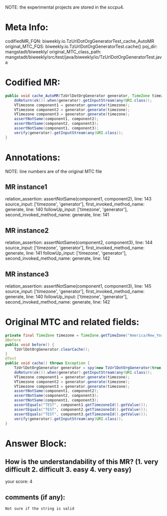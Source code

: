 NOTE: the experimental projects are stored in the sccpu4.

# Meta Info:
codifiedMR_FQN:
biweekly.io.TzUrlDotOrgGeneratorTest_cache_AutoMR
original_MTC_FQS:
biweekly.io.TzUrlDotOrgGeneratorTest.cache()
poj_dir:
mangstadt/biweekly/
original_MTC_class_path:
mangstadt/biweekly/src/test/java/biweekly/io/TzUrlDotOrgGeneratorTest.java

# Codified MR:
```java
public void cache_AutoMR(TzUrlDotOrgGenerator generator, TimeZone timezone) throws Exception {
    doReturn(ok()).when(generator).getInputStream(any(URI.class));
    VTimezone component1 = generator.generate(timezone);
    VTimezone component2 = generator.generate(timezone);
    VTimezone component3 = generator.generate(timezone);
    assertNotSame(component1, component2);
    assertNotSame(component2, component3);
    assertNotSame(component1, component3);
    verify(generator).getInputStream(any(URI.class));
}
```

# Annotations:
NOTE: line numbers are of the original MTC file
## MR instance1
relation_assertion: assertNotSame(component1, component2), line: 143 
source_input: ['timezone', 'generator'], first_invoked_method_name: generate, line: 140 
followUp_input: ['timezone', 'generator'], second_invoked_method_name: generate, line: 141 
## MR instance2
relation_assertion: assertNotSame(component2, component3), line: 144 
source_input: ['timezone', 'generator'], first_invoked_method_name: generate, line: 141 
followUp_input: ['timezone', 'generator'], second_invoked_method_name: generate, line: 142 
## MR instance3
relation_assertion: assertNotSame(component1, component3), line: 145 
source_input: ['timezone', 'generator'], first_invoked_method_name: generate, line: 140 
followUp_input: ['timezone', 'generator'], second_invoked_method_name: generate, line: 142 


# Original MTC and related fields:
```java
private final TimeZone timezone = TimeZone.getTimeZone("America/New_York");
@Before
public void before() {
    TzUrlDotOrgGenerator.clearCache();
}
@Test
public void cache() throws Exception {
    TzUrlDotOrgGenerator generator = spy(new TzUrlDotOrgGenerator(true));
    doReturn(ok()).when(generator).getInputStream(any(URI.class));
    VTimezone component1 = generator.generate(timezone);
    VTimezone component2 = generator.generate(timezone);
    VTimezone component3 = generator.generate(timezone);
    assertNotSame(component1, component2);
    assertNotSame(component2, component3);
    assertNotSame(component1, component3);
    assertEquals("TEST", component1.getTimezoneId().getValue());
    assertEquals("TEST", component2.getTimezoneId().getValue());
    assertEquals("TEST", component3.getTimezoneId().getValue());
    verify(generator).getInputStream(any(URI.class));
}

```


# Answer Block: 
## How is the understandability of this MR? (1. very difficult 2. difficult 3. easy 4. very easy)
your score: 4
 
## comments (if any): 
```txt
Not sure if the string is valid
```